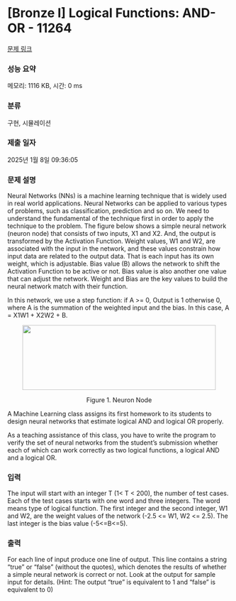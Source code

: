 # [Bronze I] Logical Functions: AND-OR - 11264 

[문제 링크](https://www.acmicpc.net/problem/11264) 

### 성능 요약

메모리: 1116 KB, 시간: 0 ms

### 분류

구현, 시뮬레이션

### 제출 일자

2025년 1월 8일 09:36:05

### 문제 설명

<p>Neural Networks (NNs) is a machine learning technique that is widely used in real world applications. Neural Networks can be applied to various types of problems, such as classification, prediction and so on. We need to understand the fundamental of the technique first in order to apply the technique to the problem. The figure below shows a simple neural network (neuron node) that consists of two inputs, X1 and X2. And, the output is transformed by the Activation Function. Weight values, W1 and W2, are associated with the input in the network, and these values constrain how input data are related to the output data. That is each input has its own weight, which is adjustable. Bias value (B) allows the network to shift the Activation Function to be active or not. Bias value is also another one value that can adjust the network. Weight and Bias are the key values to build the neural network match with their function.</p>

<p>In this network, we use a step function: if A >= 0, Output is 1 otherwise 0, where A is the summation of the weighted input and the bias. In this case, A = X1W1 + X2W2 + B. </p>

<p style="text-align: center;"><img alt="" src="https://onlinejudgeimages.s3-ap-northeast-1.amazonaws.com/problem/11264/1.png" style="height:146px; width:436px"></p>

<p style="text-align: center;">Figure 1. Neuron Node</p>

<p>A Machine Learning class assigns its first homework to its students to design neural networks that estimate logical AND and logical OR properly.</p>

<p>As a teaching assistance of this class, you have to write the program to verify the set of neural networks from the student’s submission whether each of which can work correctly as two logical functions, a logical AND and a logical OR.</p>

### 입력 

 <p>The input will start with an integer T (1< T < 200), the number of test cases. Each of the test cases starts with one word and three integers. The word means type of logical function. The first integer and the second integer, W1 and W2, are the weight values of the network (-2.5 <= W1, W2 <= 2.5). The last integer is the bias value (-5<=B<=5).</p>

### 출력 

 <p>For each line of input produce one line of output. This line contains a string “true” or “false” (without the quotes), which denotes the results of whether a simple neural network is correct or not. Look at the output for sample input for details. (Hint: The output “true” is equivalent to 1 and “false” is equivalent to 0)</p>


